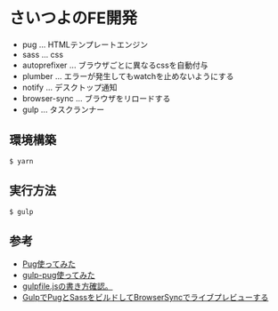 # さいつよのFE開発
- pug ... HTMLテンプレートエンジン
- sass ... css
- autoprefixer ... ブラウザごとに異なるcssを自動付与
- plumber ... エラーが発生してもwatchを止めないようにする
- notify ... デスクトップ通知
- browser-sync ... ブラウザをリロードする
- gulp ... タスクランナー

## 環境構築
```
$ yarn
```

## 実行方法
```
$ gulp
```

## 参考
- [Pug使ってみた](https://www.m-field.biz/archives/3363)
- [gulp-pug使ってみた](https://blog.mismithportfolio.com/web/20160618gulpjadepug)
- [gulpfile.jsの書き方確認。](https://qiita.com/hitomi5/items/47d98a35314f129abbf6)
- [GulpでPugとSassをビルドしてBrowserSyncでライブプレビューする](https://qiita.com/KazuyoshiGoto/items/8b788279490a6dd006d9)
